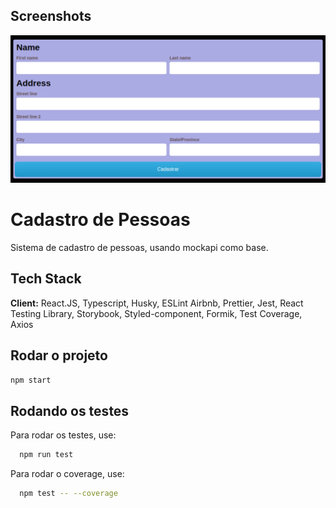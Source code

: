 
## Screenshots

![App Screenshot](./src/assets/cad-user.png)


# Cadastro de Pessoas

Sistema de cadastro de pessoas, usando mockapi como base.


## Tech Stack

**Client:** React.JS, Typescript, Husky,  ESLint Airbnb,  Prettier,  Jest,  React Testing Library,  Storybook,  Styled-component, Formik, Test Coverage, Axios 


## Rodar o projeto

```bash
npm start
```

## Rodando os testes

Para rodar os testes, use:

```bash
  npm run test
```
Para rodar o coverage, use:

```bash
  npm test -- --coverage
```